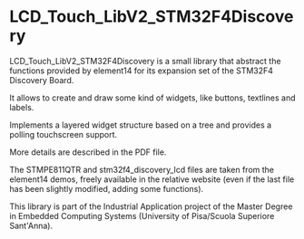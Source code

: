 # LCD_Touch_LibV2_STM32F4Discovery

LCD_Touch_LibV2_STM32F4Discovery is a small library that abstract the functions provided by element14 for its expansion set of the STM32F4 Discovery Board.

It allows to create and draw some kind of widgets, like buttons, textlines and labels.

Implements a layered widget structure based on a tree and provides a polling touchscreen support.

More details are described in the PDF file.

The STMPE811QTR and stm32f4_discovery_lcd files are taken from the element14 demos, freely available in the relative website (even if the last file has been slightly modified, adding some functions).

This library is part of the Industrial Application project of the Master Degree in Embedded Computing Systems (University of Pisa/Scuola Superiore Sant'Anna).
